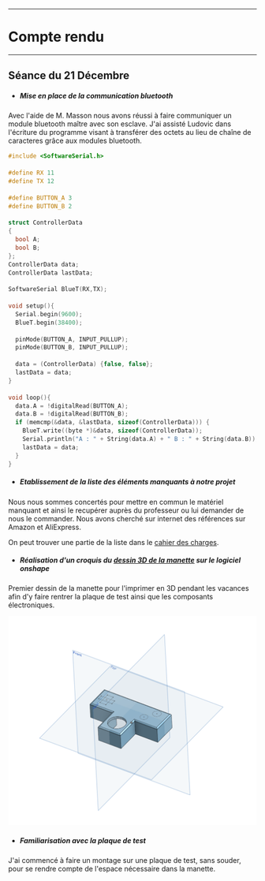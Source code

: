 *******************
# Compte rendu 
*******************
## Séance du 21 Décembre


  - ##### Mise en place de la communication bluetooth
  Avec l'aide de M. Masson nous avons réussi à faire communiquer un module bluetooth maître avec son esclave.
  J'ai assisté Ludovic dans l'écriture du programme visant à transférer des octets au lieu de chaîne de caracteres grâce aux modules bluetooth.
  ```cpp
  #include <SoftwareSerial.h>

  #define RX 11
  #define TX 12
  
  #define BUTTON_A 3
  #define BUTTON_B 2
  
  struct ControllerData
  {
    bool A;
    bool B;
  };
  ControllerData data;
  ControllerData lastData;
  
  SoftwareSerial BlueT(RX,TX);
  
  void setup(){
    Serial.begin(9600);
    BlueT.begin(38400);
  
    pinMode(BUTTON_A, INPUT_PULLUP);
    pinMode(BUTTON_B, INPUT_PULLUP);
  
    data = (ControllerData) {false, false};
    lastData = data;
  }
  
  void loop(){
    data.A = !digitalRead(BUTTON_A);
    data.B = !digitalRead(BUTTON_B);
    if (memcmp(&data, &lastData, sizeof(ControllerData))) {
      BlueT.write((byte *)&data, sizeof(ControllerData));
      Serial.println("A : " + String(data.A) + " B : " + String(data.B));
      lastData = data;
    }
  }
  ```
  

    
  - ##### Etablissement de la liste des éléments manquants à notre projet
  Nous nous sommes concertés pour mettre en commun le matériel manquant et ainsi le recupérer auprès du professeur ou lui demander de nous le commander.
  Nous avons cherché sur internet des références sur Amazon et AliExpress.
  
  On peut trouver une partie de la liste dans le [cahier des charges](/cahier_des_charges.md).

  - ##### Réalisation d'un croquis du [dessin 3D de la manette](/boitier/manette) sur le logiciel *onshape*
  Premier dessin de la manette pour l'imprimer en 3D pendant les vacances afin d'y faire rentrer la plaque de test ainsi que les composants électroniques.
  
![nes3d](/documentation/Images/nes3d2.png)

  
  - ##### Familiarisation avec la plaque de test
  J'ai commencé à faire un montage sur une plaque de test, sans souder, pour se rendre compte de l'espace nécessaire dans la manette. 
